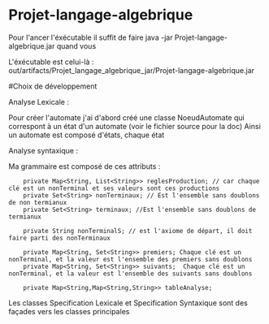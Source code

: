 # Projet-langage-algebrique
 
 Pour l'ancer l'éxécutable il suffit de faire java -jar Projet-langage-algebrique.jar quand vous 
 
 L'éxécutable est celui-là :  out/artifacts/Projet_langage_algebrique_jar/Projet-langage-algebrique.jar
 
 
#Choix de développement

Analyse Lexicale : 

Pour créer l'automate j'ai d'abord créé une classe NoeudAutomate qui correspont à un état d'un automate (voir le fichier source pour la doc)
Ainsi un automate est composé d'états, chaque état 


Analyse syntaxique :

Ma grammaire est composé de ces attributs : 
```
    private Map<String, List<String>> reglesProduction; // car chaque clé est un nonTerminal et ses valeurs sont ces productions
    private Set<String> nonTerminaux; // Est l'ensemble sans doublons de non termianux
    private Set<String> terminaux; //Est l'ensemble sans doublons de termianux

    private String nonTerminalS; // est l'axiome de départ, il doit faire parti des nonTerminaux 

    private Map<String, Set<String>> premiers; Chaque clé est un nonTerminal, et la valeur est l'ensemble des premiers sans doublons
    private Map<String, Set<String>> suivants;  Chaque clé est un nonTerminal, et la valeur est l'ensemble des suivants sans doublons

    private Map<String,Map<String,String>> tableAnalyse;
```

Les classes Specification Lexicale et Specification Syntaxique sont des façades vers les classes principales